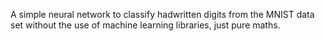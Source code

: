 A simple neural network to classify hadwritten digits from the MNIST data set without the use of machine learning libraries, just pure maths.
